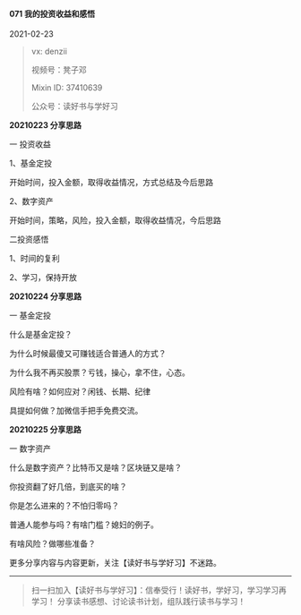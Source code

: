#### 071 我的投资收益和感悟

2021-02-23

> vx: denzii
>
> 视频号：凳子邓
>
> Mixin ID: 37410639
>
> 公众号：读好书与学好习



**20210223 分享思路**

一 投资收益

1、基金定投

开始时间，投入金额，取得收益情况，方式总结及今后思路

2、数字资产

开始时间，策略，风险，投入金额，取得收益情况，今后思路

二投资感悟

1、时间的复利

2、学习，保持开放



**20210224 分享思路**

一 基金定投

什么是基金定投？

为什么时候最傻又可赚钱适合普通人的方式？

为什么我不再买股票？亏钱，操心，拿不住，心态。

风险有啥？如何应对？闲钱、长期、纪律

具提如何做？加微信手把手免费交流。



**20210225 分享思路**

一 数字资产

什么是数字资产？比特币又是啥？区块链又是啥？

你投资翻了好几倍，到底买的啥？

你是怎么进来的？不怕归零吗？

普通人能参与吗？有啥门槛？媳妇的例子。

有啥风险？做哪些准备？





更多分享内容与内容更新，关注【读好书与学好习】不迷路。

------

> 扫一扫加入【读好书与学好习】：信奉受行！读好书，学好习，学习学习再学习！ 分享读书感想、讨论读书计划，组队践行读书与学习！

